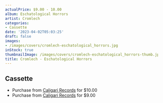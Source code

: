 ```yaml
---
actualPrice: $9.00 - 10.00
album: Eschatological Horrors
artist: Cromlech
categories:
- Cassette
date: '2023-04-02T05:03:25'
draft: false
images:
- /images/covers/cromlech-eschatological_horrors.jpg
inStock: true
thumbnailImage: /images/covers/cromlech-eschatological_horrors-thumb.jpg
title: Cromlech - Eschatological Horrors
---
```


## Cassette
* Purchase from [Caligari Records](https://caligarirecords.storenvy.com/products/36091624-cromlech-eschatological-horrors) for $10.00
* Purchase from [Caligari Records](https://caligarirecords.storenvy.com/products/36466397-cromlech-eschatological-horrors) for $9.00
